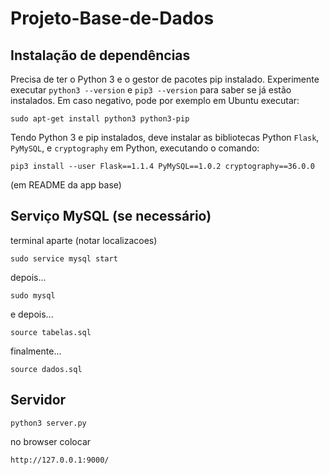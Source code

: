 # Projeto-Base-de-Dados


## Instalação de dependências

Precisa de ter o Python 3 e o gestor de pacotes pip instalado.
Experimente executar `python3 --version` e `pip3 --version` para saber
se já estão instalados. Em caso negativo, pode por exemplo em Ubuntu
executar:

```
sudo apt-get install python3 python3-pip
```

Tendo Python 3 e pip instalados, deve instalar as bibliotecas Python `Flask`, `PyMySQL`, e `cryptography` em Python, executando o comando:

```
pip3 install --user Flask==1.1.4 PyMySQL==1.0.2 cryptography==36.0.0
``` 
(em README da app base)

## Serviço MySQL (se necessário)
terminal aparte (notar localizacoes)
```
sudo service mysql start
``` 
depois...
```
sudo mysql
``` 
e depois...
```
source tabelas.sql
``` 
finalmente...
```
source dados.sql
``` 

## Servidor
```
python3 server.py
``` 
no browser colocar
```
http://127.0.0.1:9000/
```
